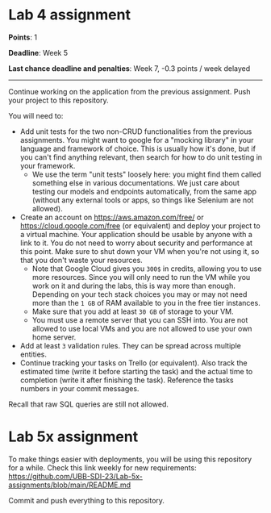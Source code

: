 # Lab 4 assignment

**Points**: 1

**Deadline**: Week 5

**Last chance deadline and penalties**: Week 7, -0.3 points / week delayed

----

Continue working on the application from the previous assignment. Push your project to this repository.

You will need to:
- Add unit tests for the two non-CRUD functionalities from the previous assignments. You might want to google for a "mocking library" in your language and framework of choice. This is usually how it's done, but if you can't find anything relevant, then search for how to do unit testing in your framework.  
    - We use the term "unit tests" loosely here: you might find them called something else in various documentations. We just care about testing our models and endpoints automatically, from the same app (without any external tools or apps, so things like Selenium are not allowed).  
- Create an account on https://aws.amazon.com/free/ or https://cloud.google.com/free (or equivalent) and deploy your project to a virtual machine. Your application should be usable by anyone with a link to it. You do not need to worry about security and performance at this point. Make sure to shut down your VM when you're not using it, so that you don't waste your resources.  
    - Note that Google Cloud gives you `300$` in credits, allowing you to use more resources. Since you will only need to run the VM while you work on it and during the labs, this is way more than enough. Depending on your tech stack choices you may or may not need more than the `1 GB` of RAM available to you in the free tier instances.  
    - Make sure that you add at least `30 GB` of storage to your VM.  
    - You must use a remote server that you can SSH into. You are not allowed to use local VMs and you are not allowed to use your own home server.
- Add at least `3` validation rules. They can be spread across multiple entities.
- Continue tracking your tasks on Trello (or equivalent). Also track the estimated time (write it before starting the task) and the actual time to completion (write it after finishing the task). Reference the tasks numbers in your commit messages.

Recall that raw SQL queries are still not allowed.

# Lab 5x assignment

To make things easier with deployments, you will be using this repository for a while. Check this link weekly for new requirements: https://github.com/UBB-SDI-23/Lab-5x-assignments/blob/main/README.md 

Commit and push everything to this repository.
